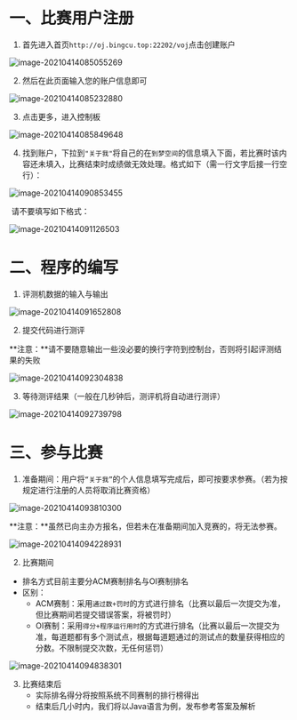 # 一、比赛用户注册

1. 首先进入首页`http://oj.bingcu.top:22202/voj`点击创建账户

![image-20210414085055269](GZPYP%20Software%20Association%20Online%20Judge%E4%BD%BF%E7%94%A8/image-20210414085055269.png)

2. 然后在此页面输入您的账户信息即可

![image-20210414085232880](GZPYP%20Software%20Association%20Online%20Judge%E4%BD%BF%E7%94%A8/image-20210414085232880.png)



3. 点击更多，进入控制板

![image-20210414085849648](GZPYP%20Software%20Association%20Online%20Judge%E4%BD%BF%E7%94%A8/image-20210414085849648.png)

4. 找到账户，下拉到`"关于我"`将自己的在`到梦空间`的信息填入下面，若比赛时该内容还未填入，比赛结束时成绩做无效处理。格式如下（需一行文字后接一行空行）：

![image-20210414090853455](GZPYP%20Software%20Association%20Online%20Judge%E4%BD%BF%E7%94%A8/image-20210414090853455.png)

​		请不要填写如下格式：

![image-20210414091126503](GZPYP%20Software%20Association%20Online%20Judge%E4%BD%BF%E7%94%A8/image-20210414091126503.png)





# 二、程序的编写

1. 评测机数据的输入与输出

![image-20210414091652808](GZPYP%20Software%20Association%20Online%20Judge%E4%BD%BF%E7%94%A8/image-20210414091652808.png)

2. 提交代码进行测评

**注意：**请不要随意输出一些没必要的换行字符到控制台，否则将引起评测结果的失败

![image-20210414092304838](GZPYP%20Software%20Association%20Online%20Judge%E4%BD%BF%E7%94%A8/image-20210414092304838.png)

3. 等待测评结果（一般在几秒钟后，测评机将自动进行测评）

![image-20210414092739798](GZPYP%20Software%20Association%20Online%20Judge%E4%BD%BF%E7%94%A8/image-20210414092739798.png)

# 三、参与比赛

1. 准备期间：用户将`“关于我”`的个人信息填写完成后，即可按要求参赛。（若为按规定进行注册的人员将取消比赛资格）

![image-20210414093810300](GZPYP%20Software%20Association%20Online%20Judge%E4%BD%BF%E7%94%A8/image-20210414093810300.png)

​	**注意：**虽然已向主办方报名，但若未在准备期间加入竞赛的，将无法参赛。

![image-20210414094228931](GZPYP%20Software%20Association%20Online%20Judge%E4%BD%BF%E7%94%A8/image-20210414094228931.png)

2. 比赛期间

- 排名方式目前主要分ACM赛制排名与OI赛制排名
- 区别：
  - ACM赛制：采用`通过数+罚时`的方式进行排名（比赛以最后一次提交为准，但比赛期间若提交错误答案，将被罚时）
  - OI赛制：采用`得分+程序运行用时`的方式进行排名（比赛以最后一次提交为准，每道题都有多个测试点，根据每道题通过的测试点的数量获得相应的分数。不限制提交次数，无任何惩罚）

![image-20210414094838301](GZPYP%20Software%20Association%20Online%20Judge%E4%BD%BF%E7%94%A8/image-20210414094838301.png)

3. 比赛结束后
   - 实际排名得分将按照系统不同赛制的排行榜得出
   - 结束后几小时内，我们将以Java语言为例，发布参考答案及解析
